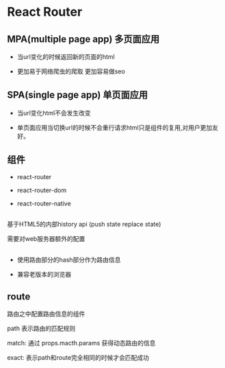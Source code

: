 # React Router

## MPA(multiple page app) 多页面应用

- 当url变化的时候返回新的页面的html

- 更加易于网络爬虫的爬取 更加容易做seo

## SPA(single page app) 单页面应用

- 当url变化html不会发生改变

- 单页面应用当切换url的时候不会重行请求html只是组件的复用,对用户更加友好。

## 组件

- react-router

- react-router-dom

- react-router-native

## <BrowserRouter >

基于HTML5的内部history api (push state replace state)

需要对web服务器额外的配置

## <HashRouter>

- 使用路由部分的hash部分作为路由信息

- 兼容老版本的浏览器


## route

路由之中配置路由信息的组件

path 表示路由的匹配规则

match: 通过 props.macth.params 获得动态路由的信息


exact: 表示path和route完全相同的时候才会匹配成功

<switch> 